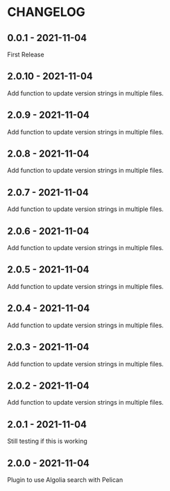 CHANGELOG
=========

0.0.1 - 2021-11-04
------------------

First Release

2.0.10 - 2021-11-04
-------------------

Add function to update version strings in multiple files.

2.0.9 - 2021-11-04
------------------

Add function to update version strings in multiple files.

2.0.8 - 2021-11-04
------------------

Add function to update version strings in multiple files.

2.0.7 - 2021-11-04
------------------

Add function to update version strings in multiple files.

2.0.6 - 2021-11-04
------------------

Add function to update version strings in multiple files.

2.0.5 - 2021-11-04
------------------

Add function to update version strings in multiple files.

2.0.4 - 2021-11-04
------------------

Add function to update version strings in multiple files.

2.0.3 - 2021-11-04
------------------

Add function to update version strings in multiple files.

2.0.2 - 2021-11-04
------------------

Add function to update version strings in multiple files.

2.0.1 - 2021-11-04
------------------

Still testing if this is working

2.0.0 - 2021-11-04
------------------

Plugin to use Algolia search with Pelican

